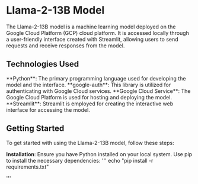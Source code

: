 <h1>Llama-2-13B Model</h1>

The Llama-2-13B model is a machine learning model deployed on the Google Cloud Platform (GCP) cloud platform. It is accessed locally through a user-friendly interface created with Streamlit, allowing users to send requests and receive responses from the model.

<h2>Technologies Used</h2>
**Python**: The primary programming language used for developing the model and the interface.
**google-auth**: This library is utilized for authenticating with Google Cloud services.
**Google Cloud Service**: The Google Cloud Platform is used for hosting and deploying the model.
**Streamlit**: Streamlit is employed for creating the interactive web interface for accessing the model.

<h2>Getting Started</h2>
To get started with using the Llama-2-13B model, follow these steps:

**Installation**: Ensure you have Python installed on your local system. Use pip to install the necessary dependencies:
'''
echo "pip install -r requirements.txt"

'''
